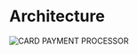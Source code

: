 

# Architecture

![CARD PAYMENT PROCESSOR](https://github.com/user-attachments/assets/69bb445a-f680-43bd-92e7-3b389801d654)


